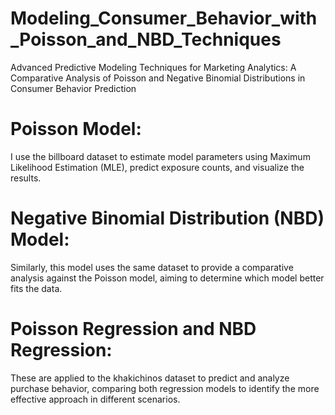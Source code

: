 # Modeling_Consumer_Behavior_with_Poisson_and_NBD_Techniques
Advanced Predictive Modeling Techniques for Marketing Analytics: A Comparative Analysis of Poisson and Negative Binomial Distributions in Consumer Behavior Prediction

# Poisson Model: 
I use the billboard dataset to estimate model parameters using Maximum Likelihood Estimation (MLE), predict exposure counts, and visualize the results.
# Negative Binomial Distribution (NBD) Model: 
Similarly, this model uses the same dataset to provide a comparative analysis against the Poisson model, aiming to determine which model better fits the data.
# Poisson Regression and NBD Regression: 
These are applied to the khakichinos dataset to predict and analyze purchase behavior, comparing both regression models to identify the more effective approach in different scenarios.
